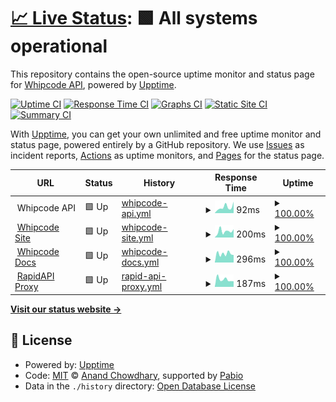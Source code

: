 # [📈 Live Status](https://status.whipcode.app): <!--live status--> **🟩 All systems operational**

This repository contains the open-source uptime monitor and status page for [Whipcode API](https://whipcode.app), powered by [Upptime](https://github.com/upptime/upptime).

[![Uptime CI](https://github.com/Whipcode-API/status/workflows/Uptime%20CI/badge.svg)](https://github.com/Whipcode-API/status/actions?query=workflow%3A%22Uptime+CI%22)
[![Response Time CI](https://github.com/Whipcode-API/status/workflows/Response%20Time%20CI/badge.svg)](https://github.com/Whipcode-API/status/actions?query=workflow%3A%22Response+Time+CI%22)
[![Graphs CI](https://github.com/Whipcode-API/status/workflows/Graphs%20CI/badge.svg)](https://github.com/Whipcode-API/status/actions?query=workflow%3A%22Graphs+CI%22)
[![Static Site CI](https://github.com/Whipcode-API/status/workflows/Static%20Site%20CI/badge.svg)](https://github.com/Whipcode-API/status/actions?query=workflow%3A%22Static+Site+CI%22)
[![Summary CI](https://github.com/Whipcode-API/status/workflows/Summary%20CI/badge.svg)](https://github.com/Whipcode-API/status/actions?query=workflow%3A%22Summary+CI%22)

With [Upptime](https://upptime.js.org), you can get your own unlimited and free uptime monitor and status page, powered entirely by a GitHub repository. We use [Issues](https://github.com/Whipcode-API/status/issues) as incident reports, [Actions](https://github.com/Whipcode-API/status/actions) as uptime monitors, and [Pages](https://status.whipcode.app) for the status page.

<!--start: status pages-->
<!-- This summary is generated by Upptime (https://github.com/upptime/upptime) -->
<!-- Do not edit this manually, your changes will be overwritten -->
<!-- prettier-ignore -->
| URL | Status | History | Response Time | Uptime |
| --- | ------ | ------- | ------------- | ------ |
| <img alt="" src="https://av9.dev/whipcode/assets/null.png" height="13"> Whipcode API | 🟩 Up | [whipcode-api.yml](https://github.com/Whipcode-API/status/commits/HEAD/history/whipcode-api.yml) | <details><summary><img alt="Response time graph" src="./graphs/whipcode-api/response-time-week.png" height="20"> 92ms</summary><br><a href="https://status.whipcode.app/history/whipcode-api"><img alt="Response time 133" src="https://img.shields.io/endpoint?url=https%3A%2F%2Fraw.githubusercontent.com%2FWhipcode-API%2Fstatus%2FHEAD%2Fapi%2Fwhipcode-api%2Fresponse-time.json"></a><br><a href="https://status.whipcode.app/history/whipcode-api"><img alt="24-hour response time 96" src="https://img.shields.io/endpoint?url=https%3A%2F%2Fraw.githubusercontent.com%2FWhipcode-API%2Fstatus%2FHEAD%2Fapi%2Fwhipcode-api%2Fresponse-time-day.json"></a><br><a href="https://status.whipcode.app/history/whipcode-api"><img alt="7-day response time 92" src="https://img.shields.io/endpoint?url=https%3A%2F%2Fraw.githubusercontent.com%2FWhipcode-API%2Fstatus%2FHEAD%2Fapi%2Fwhipcode-api%2Fresponse-time-week.json"></a><br><a href="https://status.whipcode.app/history/whipcode-api"><img alt="30-day response time 103" src="https://img.shields.io/endpoint?url=https%3A%2F%2Fraw.githubusercontent.com%2FWhipcode-API%2Fstatus%2FHEAD%2Fapi%2Fwhipcode-api%2Fresponse-time-month.json"></a><br><a href="https://status.whipcode.app/history/whipcode-api"><img alt="1-year response time 133" src="https://img.shields.io/endpoint?url=https%3A%2F%2Fraw.githubusercontent.com%2FWhipcode-API%2Fstatus%2FHEAD%2Fapi%2Fwhipcode-api%2Fresponse-time-year.json"></a></details> | <details><summary><a href="https://status.whipcode.app/history/whipcode-api">100.00%</a></summary><a href="https://status.whipcode.app/history/whipcode-api"><img alt="All-time uptime 100.00%" src="https://img.shields.io/endpoint?url=https%3A%2F%2Fraw.githubusercontent.com%2FWhipcode-API%2Fstatus%2FHEAD%2Fapi%2Fwhipcode-api%2Fuptime.json"></a><br><a href="https://status.whipcode.app/history/whipcode-api"><img alt="24-hour uptime 100.00%" src="https://img.shields.io/endpoint?url=https%3A%2F%2Fraw.githubusercontent.com%2FWhipcode-API%2Fstatus%2FHEAD%2Fapi%2Fwhipcode-api%2Fuptime-day.json"></a><br><a href="https://status.whipcode.app/history/whipcode-api"><img alt="7-day uptime 100.00%" src="https://img.shields.io/endpoint?url=https%3A%2F%2Fraw.githubusercontent.com%2FWhipcode-API%2Fstatus%2FHEAD%2Fapi%2Fwhipcode-api%2Fuptime-week.json"></a><br><a href="https://status.whipcode.app/history/whipcode-api"><img alt="30-day uptime 100.00%" src="https://img.shields.io/endpoint?url=https%3A%2F%2Fraw.githubusercontent.com%2FWhipcode-API%2Fstatus%2FHEAD%2Fapi%2Fwhipcode-api%2Fuptime-month.json"></a><br><a href="https://status.whipcode.app/history/whipcode-api"><img alt="1-year uptime 100.00%" src="https://img.shields.io/endpoint?url=https%3A%2F%2Fraw.githubusercontent.com%2FWhipcode-API%2Fstatus%2FHEAD%2Fapi%2Fwhipcode-api%2Fuptime-year.json"></a></details>
| <img alt="" src="https://av9.dev/whipcode/assets/null.png" height="13"> [Whipcode Site](https://whipcode.app) | 🟩 Up | [whipcode-site.yml](https://github.com/Whipcode-API/status/commits/HEAD/history/whipcode-site.yml) | <details><summary><img alt="Response time graph" src="./graphs/whipcode-site/response-time-week.png" height="20"> 200ms</summary><br><a href="https://status.whipcode.app/history/whipcode-site"><img alt="Response time 245" src="https://img.shields.io/endpoint?url=https%3A%2F%2Fraw.githubusercontent.com%2FWhipcode-API%2Fstatus%2FHEAD%2Fapi%2Fwhipcode-site%2Fresponse-time.json"></a><br><a href="https://status.whipcode.app/history/whipcode-site"><img alt="24-hour response time 130" src="https://img.shields.io/endpoint?url=https%3A%2F%2Fraw.githubusercontent.com%2FWhipcode-API%2Fstatus%2FHEAD%2Fapi%2Fwhipcode-site%2Fresponse-time-day.json"></a><br><a href="https://status.whipcode.app/history/whipcode-site"><img alt="7-day response time 200" src="https://img.shields.io/endpoint?url=https%3A%2F%2Fraw.githubusercontent.com%2FWhipcode-API%2Fstatus%2FHEAD%2Fapi%2Fwhipcode-site%2Fresponse-time-week.json"></a><br><a href="https://status.whipcode.app/history/whipcode-site"><img alt="30-day response time 222" src="https://img.shields.io/endpoint?url=https%3A%2F%2Fraw.githubusercontent.com%2FWhipcode-API%2Fstatus%2FHEAD%2Fapi%2Fwhipcode-site%2Fresponse-time-month.json"></a><br><a href="https://status.whipcode.app/history/whipcode-site"><img alt="1-year response time 245" src="https://img.shields.io/endpoint?url=https%3A%2F%2Fraw.githubusercontent.com%2FWhipcode-API%2Fstatus%2FHEAD%2Fapi%2Fwhipcode-site%2Fresponse-time-year.json"></a></details> | <details><summary><a href="https://status.whipcode.app/history/whipcode-site">100.00%</a></summary><a href="https://status.whipcode.app/history/whipcode-site"><img alt="All-time uptime 99.97%" src="https://img.shields.io/endpoint?url=https%3A%2F%2Fraw.githubusercontent.com%2FWhipcode-API%2Fstatus%2FHEAD%2Fapi%2Fwhipcode-site%2Fuptime.json"></a><br><a href="https://status.whipcode.app/history/whipcode-site"><img alt="24-hour uptime 100.00%" src="https://img.shields.io/endpoint?url=https%3A%2F%2Fraw.githubusercontent.com%2FWhipcode-API%2Fstatus%2FHEAD%2Fapi%2Fwhipcode-site%2Fuptime-day.json"></a><br><a href="https://status.whipcode.app/history/whipcode-site"><img alt="7-day uptime 100.00%" src="https://img.shields.io/endpoint?url=https%3A%2F%2Fraw.githubusercontent.com%2FWhipcode-API%2Fstatus%2FHEAD%2Fapi%2Fwhipcode-site%2Fuptime-week.json"></a><br><a href="https://status.whipcode.app/history/whipcode-site"><img alt="30-day uptime 100.00%" src="https://img.shields.io/endpoint?url=https%3A%2F%2Fraw.githubusercontent.com%2FWhipcode-API%2Fstatus%2FHEAD%2Fapi%2Fwhipcode-site%2Fuptime-month.json"></a><br><a href="https://status.whipcode.app/history/whipcode-site"><img alt="1-year uptime 99.97%" src="https://img.shields.io/endpoint?url=https%3A%2F%2Fraw.githubusercontent.com%2FWhipcode-API%2Fstatus%2FHEAD%2Fapi%2Fwhipcode-site%2Fuptime-year.json"></a></details>
| <img alt="" src="https://av9.dev/whipcode/assets/null.png" height="13"> [Whipcode Docs](https://docs.whipcode.app) | 🟩 Up | [whipcode-docs.yml](https://github.com/Whipcode-API/status/commits/HEAD/history/whipcode-docs.yml) | <details><summary><img alt="Response time graph" src="./graphs/whipcode-docs/response-time-week.png" height="20"> 296ms</summary><br><a href="https://status.whipcode.app/history/whipcode-docs"><img alt="Response time 435" src="https://img.shields.io/endpoint?url=https%3A%2F%2Fraw.githubusercontent.com%2FWhipcode-API%2Fstatus%2FHEAD%2Fapi%2Fwhipcode-docs%2Fresponse-time.json"></a><br><a href="https://status.whipcode.app/history/whipcode-docs"><img alt="24-hour response time 315" src="https://img.shields.io/endpoint?url=https%3A%2F%2Fraw.githubusercontent.com%2FWhipcode-API%2Fstatus%2FHEAD%2Fapi%2Fwhipcode-docs%2Fresponse-time-day.json"></a><br><a href="https://status.whipcode.app/history/whipcode-docs"><img alt="7-day response time 296" src="https://img.shields.io/endpoint?url=https%3A%2F%2Fraw.githubusercontent.com%2FWhipcode-API%2Fstatus%2FHEAD%2Fapi%2Fwhipcode-docs%2Fresponse-time-week.json"></a><br><a href="https://status.whipcode.app/history/whipcode-docs"><img alt="30-day response time 408" src="https://img.shields.io/endpoint?url=https%3A%2F%2Fraw.githubusercontent.com%2FWhipcode-API%2Fstatus%2FHEAD%2Fapi%2Fwhipcode-docs%2Fresponse-time-month.json"></a><br><a href="https://status.whipcode.app/history/whipcode-docs"><img alt="1-year response time 435" src="https://img.shields.io/endpoint?url=https%3A%2F%2Fraw.githubusercontent.com%2FWhipcode-API%2Fstatus%2FHEAD%2Fapi%2Fwhipcode-docs%2Fresponse-time-year.json"></a></details> | <details><summary><a href="https://status.whipcode.app/history/whipcode-docs">100.00%</a></summary><a href="https://status.whipcode.app/history/whipcode-docs"><img alt="All-time uptime 100.00%" src="https://img.shields.io/endpoint?url=https%3A%2F%2Fraw.githubusercontent.com%2FWhipcode-API%2Fstatus%2FHEAD%2Fapi%2Fwhipcode-docs%2Fuptime.json"></a><br><a href="https://status.whipcode.app/history/whipcode-docs"><img alt="24-hour uptime 100.00%" src="https://img.shields.io/endpoint?url=https%3A%2F%2Fraw.githubusercontent.com%2FWhipcode-API%2Fstatus%2FHEAD%2Fapi%2Fwhipcode-docs%2Fuptime-day.json"></a><br><a href="https://status.whipcode.app/history/whipcode-docs"><img alt="7-day uptime 100.00%" src="https://img.shields.io/endpoint?url=https%3A%2F%2Fraw.githubusercontent.com%2FWhipcode-API%2Fstatus%2FHEAD%2Fapi%2Fwhipcode-docs%2Fuptime-week.json"></a><br><a href="https://status.whipcode.app/history/whipcode-docs"><img alt="30-day uptime 100.00%" src="https://img.shields.io/endpoint?url=https%3A%2F%2Fraw.githubusercontent.com%2FWhipcode-API%2Fstatus%2FHEAD%2Fapi%2Fwhipcode-docs%2Fuptime-month.json"></a><br><a href="https://status.whipcode.app/history/whipcode-docs"><img alt="1-year uptime 100.00%" src="https://img.shields.io/endpoint?url=https%3A%2F%2Fraw.githubusercontent.com%2FWhipcode-API%2Fstatus%2FHEAD%2Fapi%2Fwhipcode-docs%2Fuptime-year.json"></a></details>
| <img alt="" src="https://av9.dev/whipcode/assets/null.png" height="13"> [RapidAPI Proxy](https://whipcode.p.rapidapi.com) | 🟩 Up | [rapid-api-proxy.yml](https://github.com/Whipcode-API/status/commits/HEAD/history/rapid-api-proxy.yml) | <details><summary><img alt="Response time graph" src="./graphs/rapid-api-proxy/response-time-week.png" height="20"> 187ms</summary><br><a href="https://status.whipcode.app/history/rapid-api-proxy"><img alt="Response time 221" src="https://img.shields.io/endpoint?url=https%3A%2F%2Fraw.githubusercontent.com%2FWhipcode-API%2Fstatus%2FHEAD%2Fapi%2Frapid-api-proxy%2Fresponse-time.json"></a><br><a href="https://status.whipcode.app/history/rapid-api-proxy"><img alt="24-hour response time 90" src="https://img.shields.io/endpoint?url=https%3A%2F%2Fraw.githubusercontent.com%2FWhipcode-API%2Fstatus%2FHEAD%2Fapi%2Frapid-api-proxy%2Fresponse-time-day.json"></a><br><a href="https://status.whipcode.app/history/rapid-api-proxy"><img alt="7-day response time 187" src="https://img.shields.io/endpoint?url=https%3A%2F%2Fraw.githubusercontent.com%2FWhipcode-API%2Fstatus%2FHEAD%2Fapi%2Frapid-api-proxy%2Fresponse-time-week.json"></a><br><a href="https://status.whipcode.app/history/rapid-api-proxy"><img alt="30-day response time 218" src="https://img.shields.io/endpoint?url=https%3A%2F%2Fraw.githubusercontent.com%2FWhipcode-API%2Fstatus%2FHEAD%2Fapi%2Frapid-api-proxy%2Fresponse-time-month.json"></a><br><a href="https://status.whipcode.app/history/rapid-api-proxy"><img alt="1-year response time 221" src="https://img.shields.io/endpoint?url=https%3A%2F%2Fraw.githubusercontent.com%2FWhipcode-API%2Fstatus%2FHEAD%2Fapi%2Frapid-api-proxy%2Fresponse-time-year.json"></a></details> | <details><summary><a href="https://status.whipcode.app/history/rapid-api-proxy">100.00%</a></summary><a href="https://status.whipcode.app/history/rapid-api-proxy"><img alt="All-time uptime 100.00%" src="https://img.shields.io/endpoint?url=https%3A%2F%2Fraw.githubusercontent.com%2FWhipcode-API%2Fstatus%2FHEAD%2Fapi%2Frapid-api-proxy%2Fuptime.json"></a><br><a href="https://status.whipcode.app/history/rapid-api-proxy"><img alt="24-hour uptime 100.00%" src="https://img.shields.io/endpoint?url=https%3A%2F%2Fraw.githubusercontent.com%2FWhipcode-API%2Fstatus%2FHEAD%2Fapi%2Frapid-api-proxy%2Fuptime-day.json"></a><br><a href="https://status.whipcode.app/history/rapid-api-proxy"><img alt="7-day uptime 100.00%" src="https://img.shields.io/endpoint?url=https%3A%2F%2Fraw.githubusercontent.com%2FWhipcode-API%2Fstatus%2FHEAD%2Fapi%2Frapid-api-proxy%2Fuptime-week.json"></a><br><a href="https://status.whipcode.app/history/rapid-api-proxy"><img alt="30-day uptime 100.00%" src="https://img.shields.io/endpoint?url=https%3A%2F%2Fraw.githubusercontent.com%2FWhipcode-API%2Fstatus%2FHEAD%2Fapi%2Frapid-api-proxy%2Fuptime-month.json"></a><br><a href="https://status.whipcode.app/history/rapid-api-proxy"><img alt="1-year uptime 100.00%" src="https://img.shields.io/endpoint?url=https%3A%2F%2Fraw.githubusercontent.com%2FWhipcode-API%2Fstatus%2FHEAD%2Fapi%2Frapid-api-proxy%2Fuptime-year.json"></a></details>

<!--end: status pages-->

[**Visit our status website →**](https://status.whipcode.app)

## 📄 License

- Powered by: [Upptime](https://github.com/upptime/upptime)
- Code: [MIT](./LICENSE) © [Anand Chowdhary](https://anandchowdhary.com), supported by [Pabio](https://pabio.com)
- Data in the `./history` directory: [Open Database License](https://opendatacommons.org/licenses/odbl/1-0/)
